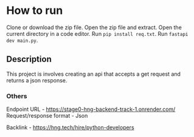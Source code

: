 # How to run

Clone or download the zip file.
Open the zip file and extract.
Open the current directory in a code editor.
Run `pip install req.txt`.
Run `fastapi dev main.py`.

## Description

This project is involves creating an api that accepts a get request and returns a json response.

### Others

Endpoint URL - https://stage0-hng-backend-track-1.onrender.com/
Request/response format - Json


Backlink - https://hng.tech/hire/python-developers